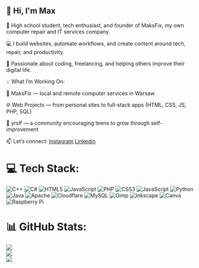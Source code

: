 ## 👋 Hi, I'm Max

🏫 High school student, tech enthusiast, and founder of MaksFix, my own computer repair and IT services company.

💻 I build websites, automate workflows, and create content around tech, repair, and productivity.

🚀 Passionate about coding, freelancing, and helping others improve their digital life.


💡 What I’m Working On:

💼 MaksFix — local and remote computer services in Warsaw

🌐 Web Projects — from personal sites to full-stack apps (HTML, CSS, JS, PHP, SQL)

👥 yrslf — a community encouraging teens to grow through self-improvement

📫 Let’s connect:
[Instagram](https://www.instagram.com/mlodykhan/)
[Linkedin](https://www.linkedin.com/in/maksymilian-kwiatkowski-9370562a1/)


# 💻 Tech Stack:
![C++](https://img.shields.io/badge/c++-%2300599C.svg?style=for-the-badge&logo=c%2B%2B&logoColor=white) ![C#](https://img.shields.io/badge/c%23-%23239120.svg?style=for-the-badge&logo=csharp&logoColor=white) ![HTML5](https://img.shields.io/badge/html5-%23E34F26.svg?style=for-the-badge&logo=html5&logoColor=white) ![JavaScript](https://img.shields.io/badge/javascript-%23323330.svg?style=for-the-badge&logo=javascript&logoColor=%23F7DF1E)  ![PHP](https://img.shields.io/badge/php-%23777BB4.svg?style=for-the-badge&logo=php&logoColor=white) ![CSS3](https://img.shields.io/badge/css3-%231572B6.svg?style=for-the-badge&logo=css3&logoColor=white) ![JavaScript](https://img.shields.io/badge/javascript-%23323330.svg?style=for-the-badge&logo=javascript&logoColor=%23F7DF1E) ![Python](https://img.shields.io/badge/python-3670A0?style=for-the-badge&logo=python&logoColor=ffdd54) ![Java](https://img.shields.io/badge/java-%23ED8B00.svg?style=for-the-badge&logo=openjdk&logoColor=white) ![Apache](https://img.shields.io/badge/apache-%23D42029.svg?style=for-the-badge&logo=apache&logoColor=white) ![Cloudflare](https://img.shields.io/badge/Cloudflare-F38020?style=for-the-badge&logo=Cloudflare&logoColor=white) ![MySQL](https://img.shields.io/badge/mysql-4479A1.svg?style=for-the-badge&logo=mysql&logoColor=white) ![Gimp](https://img.shields.io/badge/Gimp-657D8B?style=for-the-badge&logo=gimp&logoColor=FFFFFF) ![Inkscape](https://img.shields.io/badge/Inkscape-e0e0e0?style=for-the-badge&logo=inkscape&logoColor=080A13) ![Canva](https://img.shields.io/badge/Canva-%2300C4CC.svg?style=for-the-badge&logo=Canva&logoColor=white) ![Raspberry Pi](https://img.shields.io/badge/-Raspberry_Pi-C51A4A?style=for-the-badge&logo=Raspberry-Pi)
# 📊 GitHub Stats:
![](https://github-readme-stats.vercel.app/api?username=toddowskii&theme=dark&hide_border=false&include_all_commits=false&count_private=false)<br/>
![](https://nirzak-streak-stats.vercel.app/?user=toddowskii&theme=dark&hide_border=false)<br/>
![](https://github-readme-stats.vercel.app/api/top-langs/?username=toddowskii&theme=dark&hide_border=false&include_all_commits=false&count_private=false&layout=compact)
